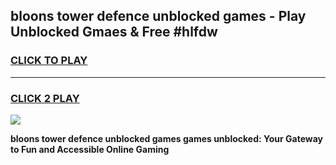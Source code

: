 
## bloons tower defence unblocked games - Play Unblocked Gmaes & Free #hlfdw
<h3>
<a href="https://premium.freeplayer.one?title=bloons_tower_defence_unblocked_games&ref=01M">CLICK TO PLAY</a></h3>
<hr>

<h3>
<a href="https://premium.freeplayer.one?title=bloons_tower_defence_unblocked_games&ref=01M">CLICK 2 PLAY</a>
  
</h3>

<a href="https://premium.freeplayer.one?title=bloons_tower_defence_unblocked_games&ref=01M"><img src="https://clearcache.store/games.png"></a>


**bloons tower defence unblocked games games unblocked: Your Gateway to Fun and Accessible Online Gaming**
